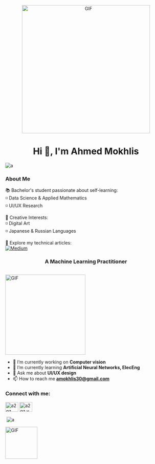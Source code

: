 <p align="CENTER">
  <img src="https://i.pinimg.com/originals/c8/43/17/c843170c2cca0f28099b1e8b7c78a52b.gif" width="400" alt="GIF" />
</p>
<h1 align="center">Hi 👋, I'm Ahmed Mokhlis</h1> 
<p align="left"> <img src="https://komarev.com/ghpvc/?username=a&label=Profile%20views&color=0e75b6&style=flat" alt="a" /> </p>

<h3 align="left">About Me</h3>

📚 Bachelor's student passionate about self-learning:  
◽ Data Science & Applied Mathematics  
◽ UI/UX Research  

🎨 Creative Interests:  
◽ Digital Art  
◽ Japanese & Russian Languages  

📝 Explore my technical articles:  
<a href="[YOUR_MEDIUM_LINK_HERE]">
  <img src="https://img.shields.io/badge/Medium-12100E?style=for-the-badge&logo=medium&logoColor=white" alt="Medium">
</a>
<h3 align="center">A Machine Learning Practitioner</h3>


<p align="left"> <a href="https://twitter.com/" target="blank"><img src="https://img.shields.io/twitter/follow/?logo=twitter&style=for-the-badge" alt="" /></a> </p>

<p align="left">
  <img src="https://media1.tenor.com/m/_U1cfHPpsr4AAAAC/nichijou-rain.gif" width="250" alt="GIF" />
</p>

- 🔭 I’m currently working on **Computer vision**
- 🌱 I’m currently learning **Artificial Neural Networks, ElecEng**
- 💬 Ask me about **UI/UX design**
- 📫 How to reach me **amokhlis30@gmail.com**

<h3 align="left">Connect with me:</h3>
<p align="left">
<a href="https://kaggle.com/a2qz" target="blank"><img align="center" src="https://raw.githubusercontent.com/rahuldkjain/github-profile-readme-generator/master/src/images/icons/Social/kaggle.svg" alt="a2qz" height="30" width="40" /></a>
<a href="https://instagram.com/a2qz.v2" target="blank"><img align="center" src="https://raw.githubusercontent.com/rahuldkjain/github-profile-readme-generator/master/src/images/icons/Social/instagram.svg" alt="a2qz.v2" height="30" width="40" /></a>
</p>

<p>&nbsp;<img align="center" src="https://github-readme-stats.vercel.app/api?username=a&show_icons=true&locale=en" alt="a" /></p>

<p align="left">
  <img src="https://media.giphy.com/media/mTs11L9uuyGiI/giphy.gif" width="100" alt="GIF" />
</p>
